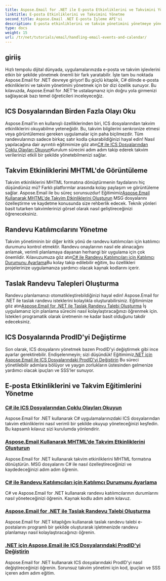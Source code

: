 ```yaml
---
title: Aspose.Email for .NET ile E-posta Etkinliklerini ve Takvimini Yönetme
linktitle: E-posta Etkinliklerini ve Takvimini Yönetme
second_title: Aspose.Email .NET E-posta İşleme API'si
description: E-posta etkinliklerini ve takvim yönetimini yönetmeye yönelik Aspose.Email for .NET eğitimlerini keşfedin. C# uygulamalarınızı verimli bir şekilde geliştirme tekniklerini öğrenin.
type: docs
weight: 15
url: /tr/net/tutorials/email/handling-email-events-and-calendar/
---
```

## giriiş

Hızlı tempolu dijital dünyada, uygulamalarınızda e-posta ve takvim işlevlerini etkin bir şekilde yönetmek önemli bir fark yaratabilir. İşte tam bu noktada Aspose.Email for .NET devreye giriyor! Bu güçlü kitaplık, C# dilinde e-posta etkinliklerini ve takvim yönetimini yönetmek için bir dizi özellik sunuyor. Bu kılavuzda, Aspose.Email for .NET'te ustalaşmanız için doğru yola girmenizi sağlayacak bazı temel öğreticileri inceleyeceğiz.

## ICS Dosyalarından Birden Fazla Olayı Oku

Aspose.Email'in en kullanışlı özelliklerinden biri, ICS dosyalarından takvim etkinliklerini okuyabilme yeteneğidir. Bu, takvim bilgilerini senkronize etmesi veya görüntülemesi gereken uygulamalar için paha biçilmezdir. Tüm randevularınızı sadece birkaç satır kodla çıkarabildiğinizi hayal edin! Nasıl yapılacağına dair ayrıntılı eğitimimize göz atın[C# ile ICS Dosyalarından Çoklu Olayları Okuyun](./read-multiple-events-from-ics-files-with-csharp/)Kurulum sürecini adım adım takip ederek takvim verilerinizi etkili bir şekilde yönetebilmenizi sağlar. 

## Takvim Etkinliklerini MHTML'de Görüntüleme 

 Takvim etkinliklerini MHTML formatına dönüştürmenin faydalarını hiç düşündünüz mü? Farklı platformlar arasında kolay paylaşım ve görüntüleme sağlar. Aspose.Email ile bu süreç sorunsuzdur! Eğitimimiz[Aspose.Email Kullanarak MHTML'de Takvim Etkinliklerini Oluşturun](./render-calendar-events-in-mhtml/) MSG dosyalarını özelleştirme ve kaydetme konusunda size rehberlik edecek. Teknik yönleri basit tutarken takvimlerinizi görsel olarak nasıl geliştireceğinizi öğreneceksiniz.

## Randevu Katılımcılarını Yönetme

Takvim yönetiminin bir diğer kritik yönü de randevu katılımcıları için katılımcı durumunu kontrol etmektir. Randevu onaylarının nasıl ele alınacağını anlamak, verimli planlamaya dayanan herhangi bir uygulama için çok önemlidir. Kılavuzumuza göz atın[C# ile Randevu Katılımcıları için Katılımcı Durumunu Ayarlama](./setting-participant-status-for-appointment-attendees/)Bu kolay takip edilebilir eğitim, bu özellikleri projelerinize uygulamanıza yardımcı olacak kaynak kodlarını içerir.

## Taslak Randevu Talepleri Oluşturma 

 Randevu planlamanızı otomatikleştirebildiğinizi hayal edin! Aspose.Email for .NET ile taslak randevu isteklerini kolaylıkla oluşturabilirsiniz. Eğitimimize göz atın[Aspose.Email for .NET ile Taslak Randevu Talebi Oluşturma](./creating-draft-appointment-request/) İş uygulamanız için planlama sürecini nasıl kolaylaştıracağınızı öğrenmek için. İstekleri programatik olarak üretmenin ne kadar basit olduğunu takdir edeceksiniz.

## ICS Dosyalarında ProdID'yi Değiştirme 

Son olarak, ICS dosyalarını yönetmek bazen ProdID'yi değiştirmek gibi ince ayarlar gerektirebilir. Endişelenmeyin; sizi düşündük! Eğitimimiz[.NET için Aspose.Email ile ICS Dosyalarındaki ProdID'yi Değiştirin](./modify-prodid-in-ics-files/) Bu süreci yönetilebilir adımlara bölüyor ve yaygın zorlukların üstesinden gelmenize yardımcı olacak ipuçları ve SSS'ler sunuyor.

## E-posta Etkinliklerini ve Takvim Eğitimlerini Yönetme
### [C# ile ICS Dosyalarından Çoklu Olayları Okuyun](./read-multiple-events-from-ics-files-with-csharp/)
Aspose.Email for .NET kullanarak C# uygulamalarınızdaki ICS dosyalarından takvim etkinliklerini nasıl verimli bir şekilde okuyup yöneteceğinizi keşfedin. Bu kapsamlı kılavuz sizi kurulumda yönlendirir.
### [Aspose.Email Kullanarak MHTML'de Takvim Etkinliklerini Oluşturun](./render-calendar-events-in-mhtml/)
Aspose.Email for .NET kullanarak takvim etkinliklerini MHTML formatına dönüştürün. MSG dosyalarını C# ile nasıl özelleştireceğinizi ve kaydedeceğinizi adım adım öğrenin.
### [C# ile Randevu Katılımcıları için Katılımcı Durumunu Ayarlama](./setting-participant-status-for-appointment-attendees/)
C# ve Aspose.Email for .NET kullanarak randevu katılımcılarının durumlarını nasıl yöneteceğinizi öğrenin. Kaynak kodlu adım adım kılavuz.
### [Aspose.Email for .NET ile Taslak Randevu Talebi Oluşturma](./creating-draft-appointment-request/)
Aspose.Email for .NET kitaplığını kullanarak taslak randevu talebi e-postalarını programlı bir şekilde oluşturarak işletmenizde randevu planlamayı nasıl kolaylaştıracağınızı öğrenin.
### [.NET için Aspose.Email ile ICS Dosyalarındaki ProdID'yi Değiştirin](./modify-prodid-in-ics-files/)
Aspose.Email for .NET kullanarak ICS dosyalarındaki ProdID'yi nasıl değiştireceğinizi öğrenin. Sorunsuz takvim yönetimi için kod, ipuçları ve SSS içeren adım adım eğitim.